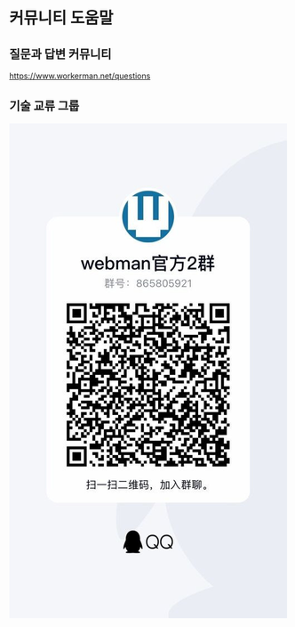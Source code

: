 # 커뮤니티 도움말

## 질문과 답변 커뮤니티

https://www.workerman.net/questions

## 기술 교류 그룹

![](../assets/img/webman-qun-qr.jpg)
